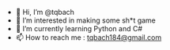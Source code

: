 - 👋 Hi, I’m @tqbach
- 👀 I’m interested in making some sh*t game
- 🌱 I’m currently learning Python and C#
- 📫 How to reach me : tqbach184@gmail.com

<!---
tqbach/tqbach is a ✨ special ✨ repository because its `README.md` (this file) appears on your GitHub profile.
You can click the Preview link to take a look at your changes.
--->
